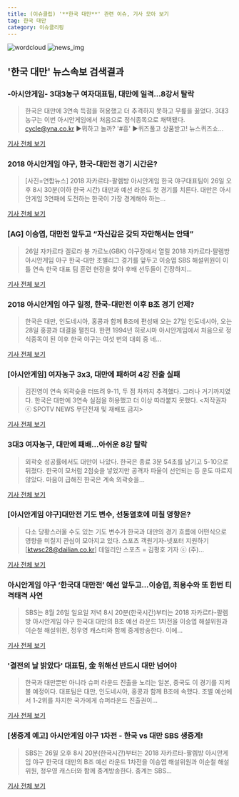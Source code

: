 ```yaml
---
title: (이슈클립) '**한국 대만**' 관련 이슈, 기사 모아 보기
tag: 한국 대만
category: 이슈클리핑
---
```

![wordcloud](https://s3.ap-northeast-2.amazonaws.com/lyrics101-wordcloud/2018-08-26-1535274359.png)
![news_img](https://user-images.githubusercontent.com/42597476/44507050-1206f400-a6e4-11e8-8d98-7ffbfebb353f.png)
## **'**한국 대만**'** 뉴스속보 검색결과
### -아시안게임- 3대3농구 여자대표팀, 대만에 일격…8강서 탈락

>한국은 대만에 3연속 득점을 허용했고 더 추격하지 못하고 무릎을 꿇었다. 3대3 농구는 이번 아시안게임에서 처음으로 정식종목으로 채택됐다. cycle@yna.co.kr ▶뭐하고 놀까? '#흥' ▶퀴즈풀고 상품받고! 뉴스퀴즈쇼...

<a href="http://app.yonhapnews.co.kr/YNA/Basic/SNS/r.aspx?c=AKR20180826045900007&did=1195m" target="_blank">기사 전체 보기</a>

### 2018 아시안게임 야구, 한국-대만전 경기 시간은?

>[사진=연합뉴스] 2018 자카르타-팔렘방 아시안게임 한국 야구대표팀이 26일 오후 8시 30분(이하 한국 시간) 대만과 예선 라운드 첫 경기를 치른다. 대만은 아시안게임 3연패에 도전하는 한국이 가장 경계해야 하는...

<a href="http://news.hankyung.com/article/2018082679437" target="_blank">기사 전체 보기</a>

### [AG] 이승엽, 대만전 앞두고 “자신감은 갖되 자만해서는 안돼”

>26일 자카르타 겔로라 붕 가르노(GBK) 야구장에서 열릴 2018 자카르타·팔렘방 아시안게임 야구 한국-대만 조별리그 경기를 앞두고 이승엽 SBS 해설위원이 이틀 연속 한국 대표 팀 훈련 현장을 찾아 후배 선두들이 긴장하지...

<a href="http://sports.donga.com/3/all/20180826/91681285/1" target="_blank">기사 전체 보기</a>

### 2018 아시안게임 야구 일정, 한국-대만전 이후 B조 경기 언제?

>한국은 대만, 인도네시아, 홍콩과 함께 B조에 편성돼 오는 27일 인도네시아, 오는 28일 홍콩과 대결을 펼친다. 한편 1994년 히로시마 아시안게임에서 처음으로 정식종목이 된 이후 한국 야구는 여섯 번의 대회 중 네...

<a href="http://view.asiae.co.kr/news/view.htm?idxno=2018082617564406009" target="_blank">기사 전체 보기</a>

### [아시안게임] 여자농구 3x3, 대만에 패하며 4강 진출 실패

>김진영이 연속 외곽슛을 터뜨려 9-11, 두 점 차까지 추격했다. 그러나 거기까지였다. 한국은 대만에 3연속 실점을 허용했고 더 이상 따라붙지 못했다. <저작권자 ⓒ SPOTV NEWS 무단전재 및 재배포 금지>

<a href="http://www.spotvnews.co.kr/?mod=news&act=articleView&idxno=233139" target="_blank">기사 전체 보기</a>

### 3대3 여자농구, 대만에 패배...아쉬운 8강 탈락

>외곽슛 성공률에서도 대만이 나았다. 한국은 종료 3분 54초를 남기고 5-10으로 뒤졌다. 한국이 모처럼 2점슛을 넣었지만 공격자 파울이 선언되는 등 운도 따르지 않았다. 마음이 급해진 한국은 계속 외곽슛을...

<a href="http://www.osen.co.kr/article/G1110975428" target="_blank">기사 전체 보기</a>

### [아시안게임 야구]대만전 기도 변수, 선동열호에 미칠 영향은?

>다소 당황스러울 수도 있는 기도 변수가 한국과 대만의 경기 흐름에 어떤식으로 영향을 미칠지 관심이 모아지고 있다. 스포츠 객원기자-넷포터 지원하기 [ktwsc28@dailian.co.kr] 데일리안 스포츠 = 김평호 기자 ⓒ (주)...

<a href="http://www.dailian.co.kr/news/view/735048/?sc=naver" target="_blank">기사 전체 보기</a>

### 아시안게임 야구 ‘한국대 대만전’ 예선 앞두고...이승엽, 최용수와 또 한번 티격태격 사연

>SBS는 8월 26일 일요일 저녁 8시 20분(한국시간)부터는 2018 자카르타-팔렘방 아시안게임 야구 한국대 대만의 B조 예선 라운드 1차전을 이승엽 해설위원과 이순철 해설위원, 정우영 캐스터와 함께 중계방송한다. 이에...

<a href="http://www.sedaily.com/NewsView/1S3IDJ3C8F" target="_blank">기사 전체 보기</a>

### '결전의 날 밝았다' 대표팀, 金 위해선 반드시 대만 넘어야

>한국과 대만뿐만 아니라 슈퍼 라운드 진출을 노리는 일본, 중국도 이 경기를 지켜볼 예정이다. 대표팀은 대만, 인도네시아, 홍콩과 함께 B조에 속했다. 조별 예선에서 1-2위를 차지한 국가에게 슈퍼라운드 진출권이...

<a href="http://www.ohmynews.com/NWS_Web/View/at_pg.aspx?CNTN_CD=A0002466503&CMPT_CD=P0010&utm_source=naver&utm_medium=newsearch&utm_campaign=naver_news" target="_blank">기사 전체 보기</a>

### [생중계 예고] 아시안게임 야구 1차전 - 한국 vs 대만 SBS 생중계!

>SBS는 26일 오후 8시 20분(한국시간)부터는 2018 자카르타-팔렘방 아시안게임 야구 한국대 대만의 B조 예선 라운드 1차전을 이승엽 해설위원과 이순철 해설위원, 정우영 캐스터와 함께 중계방송한다. 중계는 SBS...

<a href="https://programs.sbs.co.kr/sports/ag2018/article/56053/S10009187016" target="_blank">기사 전체 보기</a>


